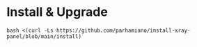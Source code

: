 # Install & Upgrade

```
bash <(curl -Ls https://github.com/parhamiano/install-xray-panel/blob/main/install)
```
